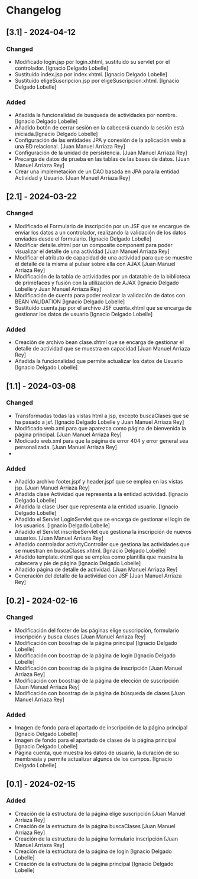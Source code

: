 # Changelog
## [3.1] - 2024-04-12
### Changed
- Modificado login.jsp por login.xhtml, sustituido su servlet por el controlador. [Ignacio Delgado Lobelle]
- Sustituido index.jsp por index.xhtml. [Ignacio Delgado Lobelle]
- Sustituido eligeSuscripcion.jsp por eligeSuscripcion.xhtml. [Ignacio Delgado Lobelle]
### Added
- Añadida la funcionalidad de busqueda de actividades por nombre.[Ignacio Delgado Lobelle]
- Añadido botón de cerrar sesión en la cabecerá cuando la sesión está iniciada.[Ignacio Delgado Lobelle]
- Configuración de las entidades JPA y conexión de la aplicación web a una BD relacional. [Juan Manuel Arriaza Rey]
- Configuración de la unidad de persistencia. [Juan Manuel Arriaza Rey]
- Precarga de datos de prueba en las tablas de las bases de datos. [Juan Manuel Arriaza Rey]
- Crear una implemetación de un DAO basada en JPA para la entidad Actividad y Usuario. [Juan Manuel Arriaza Rey]

## [2.1] - 2024-03-22
### Changed
- Modificado el Formulario de inscripción por un JSF que se encargue de enviar los datos a un controlador, realizando la
  validación de los datos enviados desde el formulario. [Ignacio Delgado Lobelle]
- Modificar detalle.xhtml por un composite component para poder visualizar el detalle de una actividad [Juan Manuel Arriaza Rey]
- Modificar el atributo de capacidad de una actividad para que se muestre el detalle de la misma al pulsar sobre ella con AJAX [Juan Manuel Arriaza Rey]
- Modificación de la tabla de actividades por un datatable de la biblioteca de primefaces y fusión con la utilización de AJAX [Ignacio Delgado Lobelle y Juan Manuel Arriaza Rey]
- Modificación de cuenta para poder realizar la validación de datos con BEAN VALIDATION [Ignacio Delgado Lobelle]
- Sustituido cuenta.jsp por el archivo JSF cuenta.xhtml que se encarga de gestionar los datos de usuario [Ignacio Delgado Lobelle]

### Added
- Creación de archivo bean clase.xhtml que se encarga de gestionar el detalle de actividad que se muestra en capacidad [Juan Manuel Arriaza Rey]
- Añadida la funcionalidad que permite actualizar los datos de Usuario [Ignacio Delgado Lobelle]

## [1.1] - 2024-03-08
### Changed
- Transformadas todas las vistas html a jsp, excepto buscaClases que se ha pasado a jsf. [Ignacio Delgado Lobelle y Juan Manuel Arriaza Rey]
- Modificado web.xml para que aparezca como página de bienvenida la página principal. [Juan Manuel Arriaza Rey]
- Modicado web.xml para que la página de error 404 y error general sea personalizada. [Juan Manuel Arriaza Rey]
- 
### Added
- Añadido archivo footer.jspf y header.jspf que se emplea en las vistas jsp. [Juan Manuel Arriaza Rey]
- Añadida clase Actividad que representa a la entidad actividad. [Ignacio Delgado Lobelle]
- Añadida la clase User que representa a la entidad usuario. [Ignacio Delgado Lobelle]
- Añadido el Servlet LoginServlet que se encarga de gestionar el login de los usuarios. [Ignacio Delgado Lobelle]
- Añadido el Servlet inscribeServlet que gestiona la inscripción de nuevos usuarios. [Juan Manuel Arriaza Rey]
- Añadido controlador activityController que gestiona las actividades que se muestran en buscaClases.xhtml. [Ignacio Delgado Lobelle]
- Añadido template.xhtml que se emplea como plantilla que muestra la cabecera y pie de página [Ignacio Delgado Lobelle]
- Añadido página de detalle de actividad. [Juan Manuel Arriaza Rey]
- Generación del detalle de la actividad con JSF [Juan Manuel Arriaza Rey]

## [0.2] - 2024-02-16
### Changed
- Modificación del footer de las páginas elige suscripción, formulario inscripción y busca clases [Juan Manuel Arriaza Rey]
- Modificación con boostrap de la página principal [Ignacio Delgado Lobelle]
- Modificación con boostrap de la página de login [Ignacio Delgado Lobelle]
- Modificación con boostrap de la página de inscripción [Juan Manuel Arriaza Rey]
- Modificación con boostrap de la página de elección de suscripción [Juan Manuel Arriaza Rey]
- Modificación con boostrap de la página de búsqueda de clases [Juan Manuel Arriaza Rey]

### Added
- Imagen de fondo para el apartado de inscripción de la página principal [Ignacio Delgado Lobelle]
- Imagen de fondo para el apartado de clases de la página principal [Ignacio Delgado Lobelle] 
- Página cuenta, que muestra los datos de usuario, la duración de su membresía y permite actualizar algunos de los 
  campos. [Ignacio Delgado Lobelle]

## [0.1] - 2024-02-15

### Added
- Creación de la estructura de la página elige suscripción [Juan Manuel Arriaza Rey]
- Creación de la estructura de la página buscaClases [Juan Manuel Arriaza Rey]
- Creación de la estructura de la página formulario inscripción [Juan Manuel Arriaza Rey]
- Creación de la estructura de la página de login [Ignacio Delgado Lobelle]
- Creación de la estructura de la página principal [Ignacio Delgado Lobelle]